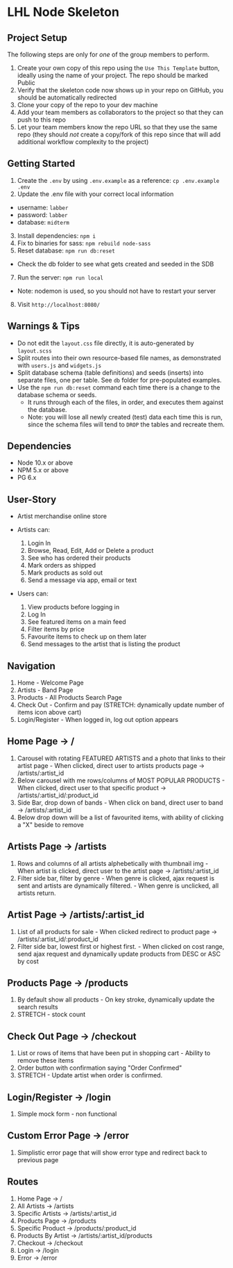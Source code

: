 LHL Node Skeleton
=========

## Project Setup

The following steps are only for _one_ of the group members to perform.

1. Create your own copy of this repo using the `Use This Template` button, ideally using the name of your project. The repo should be marked Public
2. Verify that the skeleton code now shows up in your repo on GitHub, you should be automatically redirected
3. Clone your copy of the repo to your dev machine
4. Add your team members as collaborators to the project so that they can push to this repo
5. Let your team members know the repo URL so that they use the same repo (they should _not_ create a copy/fork of this repo since that will add additional workflow complexity to the project)


## Getting Started

1. Create the `.env` by using `.env.example` as a reference: `cp .env.example .env`
2. Update the .env file with your correct local information 
  - username: `labber` 
  - password: `labber` 
  - database: `midterm`
3. Install dependencies: `npm i`
4. Fix to binaries for sass: `npm rebuild node-sass`
5. Reset database: `npm run db:reset`
  - Check the db folder to see what gets created and seeded in the SDB
7. Run the server: `npm run local`
  - Note: nodemon is used, so you should not have to restart your server
8. Visit `http://localhost:8080/`

## Warnings & Tips

- Do not edit the `layout.css` file directly, it is auto-generated by `layout.scss`
- Split routes into their own resource-based file names, as demonstrated with `users.js` and `widgets.js`
- Split database schema (table definitions) and seeds (inserts) into separate files, one per table. See `db` folder for pre-populated examples. 
- Use the `npm run db:reset` command each time there is a change to the database schema or seeds. 
  - It runs through each of the files, in order, and executes them against the database. 
  - Note: you will lose all newly created (test) data each time this is run, since the schema files will tend to `DROP` the tables and recreate them.

## Dependencies

- Node 10.x or above
- NPM 5.x or above
- PG 6.x

## User-Story
- Artist merchandise online store

- Artists can:
  1. Login In
  2. Browse, Read, Edit, Add or Delete a product
  3. See who has ordered their products
  4. Mark orders as shipped
  5. Mark products as sold out 
  6. Send a message via app, email or text

- Users can: 
  1. View products before logging in
  2. Log In
  3. See featured items on a main feed
  4. Filter items by price
  5. Favourite items to check up on them later
  6. Send messages to the artist that is listing the product

## Navigation 
  1. Home - Welcome Page
  2. Artists - Band Page
  3. Products - All Products Search Page
  4. Check Out - Confirm and pay (STRETCH: dynamically update number of items icon above cart)
  5. Login/Register
    - When logged in, log out option appears

## Home Page -> /
  1. Carousel with rotating FEATURED ARTISTS and a photo that links to their artist page
    - When clicked, direct user to artists products page -> /artists/:artist_id
  2. Below carousel with me rows/columns of MOST POPULAR PRODUCTS
    - When clicked, direct user to that specific product -> /artists/:artist_id/:product_id
  3. Side Bar, drop down of bands
    - When click on band, direct user to band -> /artists/:artist_id
  4. Below drop down will be a list of favourited items, with ability of clicking a "X" beside to remove

## Artists Page -> /artists
  1. Rows and columns of all artists alphebetically with thumbnail img
    - When artist is clicked, direct user to the artist page -> /artists/:artist_id
  2. Filter side bar, filter by genre
    - When genre is clicked, ajax request is sent and artists are dynamically filtered.
    - When genre is unclicked, all artists return. 

## Artist Page -> /artists/:artist_id
  1. List of all products for sale
    - When clicked redirect to product page -> /artists/:artist_id/:product_id
  2. Filter side bar, lowest first or highest first. 
    - When clicked on cost range, send ajax request and dynamically update products from DESC or ASC by cost

## Products Page -> /products
  1. By default show all products 
    - On key stroke, dynamically update the search results
  2. STRETCH - stock count

## Check Out Page -> /checkout
  1. List or rows of items that have been put in shopping cart
    - Ability to remove these items
  2. Order button with confirmation saying "Order Confirmed"
  3. STRETCH - Update artist when order is confirmed. 

## Login/Register -> /login
  1. Simple mock form - non functional

## Custom Error Page -> /error
  1. Simplistic error page that will show error type and redirect back to previous page




## Routes
  1. Home Page ->                     /
  2. All Artists ->                   /artists
  3. Specific Artists ->              /artists/:artist_id
  4. Products Page ->                 /products
  5. Specific Product ->              /products/:product_id
  6. Products By Artist ->            /artists/:artist_id/products
  7. Checkout ->                      /checkout
  8. Login ->                         /login
  9. Error ->                         /error
